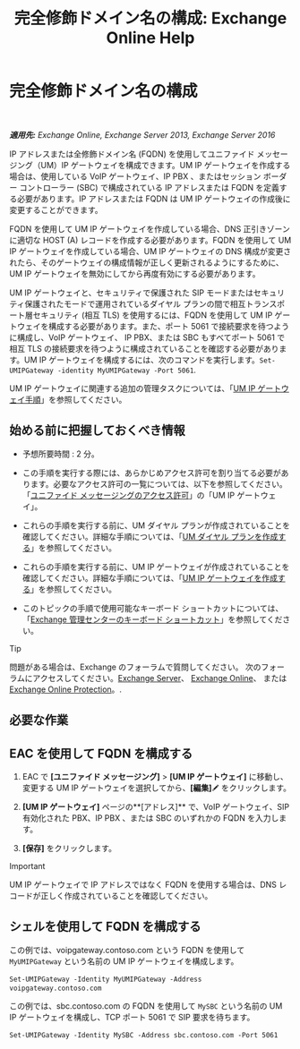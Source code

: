 ﻿---
title: '完全修飾ドメイン名の構成: Exchange Online Help'
TOCTitle: 完全修飾ドメイン名の構成
ms:assetid: af093f87-59b7-44a8-a9a2-8f17f0cc7db8
ms:mtpsurl: https://technet.microsoft.com/ja-jp/library/Ee423553(v=EXCHG.150)
ms:contentKeyID: 49896418
ms.date: 05/22/2018
mtps_version: v=EXCHG.150
ms.translationtype: HT
---

# 完全修飾ドメイン名の構成

 

_**適用先:** Exchange Online, Exchange Server 2013, Exchange Server 2016_

IP アドレスまたは全修飾ドメイン名 (FQDN) を使用してユニファイド メッセージング（UM）IP ゲートウェイを構成できます。UM IP ゲートウェイを作成する場合は、使用している VoIP ゲートウェイ、IP PBX 、またはセッション ボーダー コントローラー (SBC) で構成されている IP アドレスまたは FQDN を定義する必要があります。IP アドレスまたは FQDN は UM IP ゲートウェイの作成後に変更することができます。

FQDN を使用して UM IP ゲートウェイを作成している場合、DNS 正引きゾーンに適切な HOST (A) レコードを作成する必要があります。FQDN を使用して UM IP ゲートウェイを作成している場合、UM IP ゲートウェイの DNS 構成が変更されたら、そのゲートウェイの構成情報が正しく更新されるようにするために、UM IP ゲートウェイを無効にしてから再度有効にする必要があります。

UM IP ゲートウェイと、セキュリティで保護された SIP モードまたはセキュリティ保護されたモードで運用されているダイヤル プランの間で相互トランスポート層セキュリティ (相互 TLS) を使用するには、FQDN を使用して UM IP ゲートウェイを構成する必要があります。また、ポート 5061 で接続要求を待つように構成し、VoIP ゲートウェイ、 IP PBX、または SBC もすべてポート 5061 で相互 TLS の接続要求を待つように構成されていることを確認する必要があります。UM IP ゲートウェイを構成するには、次のコマンドを実行します。`Set-UMIPGateway -identity MyUMIPGateway -Port 5061`.

UM IP ゲートウェイに関連する追加の管理タスクについては、「[UM IP ゲートウェイ手順](um-ip-gateway-procedures-exchange-2013-help.md)」を参照してください。

## 始める前に把握しておくべき情報

  - 予想所要時間 : 2 分。

  - この手順を実行する際には、あらかじめアクセス許可を割り当てる必要があります。必要なアクセス許可の一覧については、以下を参照してください。「[ユニファイド メッセージングのアクセス許可](unified-messaging-permissions-exchange-2013-help.md)」の「UM IP ゲートウェイ」。

  - これらの手順を実行する前に、UM ダイヤル プランが作成されていることを確認してください。詳細な手順については、「[UM ダイヤル プランを作成する](create-a-um-dial-plan-exchange-2013-help.md)」を参照してください。

  - これらの手順を実行する前に、UM IP ゲートウェイが作成されていることを確認してください。詳細な手順については、「[UM IP ゲートウェイを作成する](create-a-um-ip-gateway-exchange-2013-help.md)」を参照してください。

  - このトピックの手順で使用可能なキーボード ショートカットについては、「[Exchange 管理センターのキーボード ショートカット](keyboard-shortcuts-in-the-exchange-admin-center-exchange-online-protection-help.md)」を参照してください。


> [!TIP]
> 問題がある場合は、Exchange のフォーラムで質問してください。 次のフォーラムにアクセスしてください。<A href="https://go.microsoft.com/fwlink/p/?linkid=60612">Exchange Server</A>、 <A href="https://go.microsoft.com/fwlink/p/?linkid=267542">Exchange Online</A>、 または <A href="https://go.microsoft.com/fwlink/p/?linkid=285351">Exchange Online Protection</A>。.



## 必要な作業

## EAC を使用して FQDN を構成する

1.  EAC で **\[ユニファイド メッセージング\]** \> **\[UM IP ゲートウェイ\]** に移動し、変更する UM IP ゲートウェイを選択してから、**\[編集\]**![編集アイコン](images/Bb124582.6f53ccb2-1f13-4c02-bea0-30690e6ea71d(EXCHG.150).gif "編集アイコン") をクリックします。

2.  **\[UM IP ゲートウェイ\]** ページの**\[アドレス\]** で、VoIP ゲートウェイ、SIP 有効化された PBX、IP PBX 、または SBC のいずれかの FQDN を入力します。

3.  **\[保存\]** をクリックします。


> [!IMPORTANT]
> UM IP ゲートウェイで IP アドレスではなく FQDN を使用する場合は、DNS レコードが正しく作成されていることを確認してください。



## シェルを使用して FQDN を構成する

この例では、voipgateway.contoso.com という FQDN を使用して `MyUMIPGateway` という名前の UM IP ゲートウェイを構成します。

    Set-UMIPGateway -Identity MyUMIPGateway -Address voipgateway.contoso.com

この例では、sbc.contoso.com の FQDN を使用して `MySBC` という名前の UM IP ゲートウェイを構成し、TCP ポート 5061 で SIP 要求を待ちます。

    Set-UMIPGateway -Identity MySBC -Address sbc.contoso.com -Port 5061

